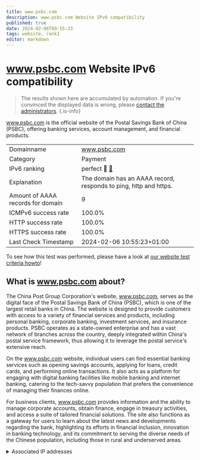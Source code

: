 ```yaml
---
title: www.psbc.com
description: www.psbc.com Website IPv6 compatibility
published: true
date: 2024-02-06T09:55:23
tags: website, rank1
editor: markdown
---
```


# www.psbc.com Website IPv6 compatibility

> The results shown here are accumulated by automation. If you're convinced the displayed data is wrong, please [contact the administrators](/howto/chat). 
{.is-info}

www.psbc.com is the official website of the Postal Savings Bank of China (PSBC), offering banking services, account management, and financial products.


|   |   |
| - | - |
| Domainname | www.psbc.com
| Category | Payment |
| IPv6 ranking | perfect :1st_place_medal: [🔗](/howto/ranking) |
| Explanation | The domain has an AAAA record, responds to ping, http and https. |
| Amount of AAAA records for domain | 9 |
| ICMPv6 success rate | 100.0%|
| HTTP success rate | 100.0% |
| HTTPS success rate | 100.0% |
| Last Check Timestamp | 2024-02-06 10:55:23+01:00 |

To see how this test was performed, please have a look at [our website test criteria howto](/howto/testcriteria/website)!


## What is www.psbc.com about?
The China Post Group Corporation's website, www.psbc.com, serves as the digital face of the Postal Savings Bank of China (PSBC), which is one of the largest retail banks in China. The website is designed to provide customers with access to a variety of financial services and products, including personal banking, corporate banking, investment services, and insurance products. PSBC operates as a state-owned enterprise and has a vast network of branches across the country, deeply integrated within China's postal service framework, thus allowing it to leverage the postal service's extensive reach.

On the www.psbc.com website, individual users can find essential banking services such as opening savings accounts, applying for loans, credit cards, and performing online transactions. It also acts as a platform for engaging with digital banking facilities like mobile banking and internet banking, catering to the tech-savvy population that prefers the convenience of managing their finances online.

For business clients, www.psbc.com provides information and the ability to manage corporate accounts, obtain finance, engage in treasury activities, and access a suite of tailored financial solutions. The site also functions as a gateway for users to learn about the latest news and developments regarding the bank, highlighting its efforts in financial inclusion, innovation in banking technology, and its commitment to serving the diverse needs of the Chinese population, including those in rural and underserved areas.



<details>
<summary>Associated IP addresses</summary>

2408:8726:1001:182::60

2408:8720:806:300:70::19

2408:8719:100:31::41

2408:8752:e00:80::5c

2408:875c:0:80::6c

2408:876a:1000:e2:1d::

2408:872f:20:210::16e

2408:8710:20:11a1::c4

2408:874d:a00:9::4

</details>
